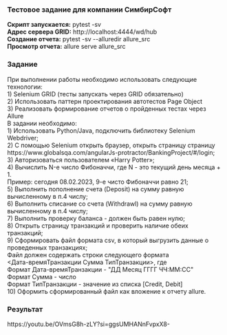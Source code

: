 <h3>Тестовое задание для компании СимбирСофт</h3>

<p><strong>Скрипт запускается:</strong> pytest -sv<br>
<strong>Адрес сервера GRID:</strong> http://localhost:4444/wd/hub<br>
<strong>Создание отчета:</strong> pytest -sv --alluredir allure_src<br>
<strong>Просмотр отчета:</strong> allure serve allure_src</p>

<h3>Задание</h3>
<p>При выполнении работы необходимо использовать следующие технологии: <br>
1) Selenium GRID (тесты запускать через GRID обязательно) <br>
2) Использовать паттерн проектирования автотестов Page Object <br>
3) Реализовать формирование отчетов о пройденных тестах через Allure <br>
В задании необходимо: <br>
1) Использовать Python/Java, подключить библиотеку Selenium Webdriver; <br>
2) С помощью Selenium открыть браузер, открыть страницу страницу <br>
https://www.globalsqa.com/angularJs-protractor/BankingProject/#/login; <br>
3) Авторизоваться пользователем «Harry Potter»; <br>
4) Вычислить N-е число Фибоначчи, где N - это текущий день месяца + 1. <br>
Пример: сегодня 08.02.2023, 9-е чисто Фибоначчи равно 21; <br>
5) Выполнить пополнение счета (Deposit) на сумму равную вычисленному в п.4 числу; <br>
6) Выполнить списание со счета (Withdrawl) на сумму равную вычисленному в п.4 числу; <br>
7) Выполнить проверку баланса - должен быть равен нулю; <br>
8) Открыть страницу транзакций и проверить наличие обеих транзакций; <br>
9) Сформировать файл формата csv, в который выгрузить данные о проведенных транзакциях; <br>
Файл должен содержать строки следующего формата <br>
<Дата-времяТранзакции Сумма ТипТранзакции>, где <br>
Формат Дата-времяТранзакции - "ДД Месяц ГГГГ ЧЧ:ММ:СС" <br>
Формат Сумма - число <br>
Формат ТипТранзакции - значение из списка [Credit, Debit] <br>
10) Оформить сформированный файл как вложение к отчету allure. 
</p>

<h3>Результат</h3>
<p>https://youtu.be/OVmsG8h-zLY?si=ggsUMHANnFvpxX8-</p>
